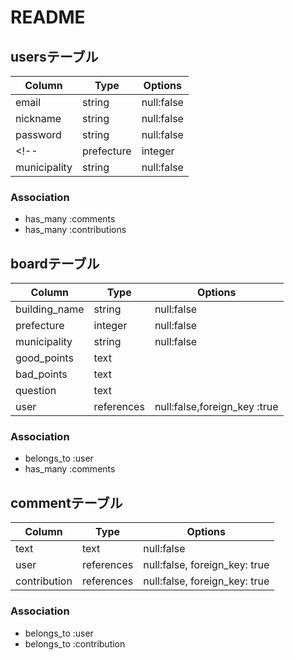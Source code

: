 # README

## usersテーブル

| Column           | Type         | Options              |
| ---------------- | ------------ | -------------------- |
| email            | string       | null:false           |
| nickname         | string       | null:false           |
| password         | string       | null:false           |
<!-- | prefecture       | integer      | null:false           |
| municipality     | string       | null:false           | -->
<!-- *実装段階で上記を追加する可能性あり -->

### Association

- has_many :comments
- has_many :contributions

## boardテーブル

| Column           | Type         | Options                      |
| ---------------- | ------------ | ---------------------------- |
| building_name    | string       | null:false                   |
| prefecture       | integer      | null:false                   |
| municipality     | string       | null:false                   |
| good_points      | text         |                              |
| bad_points       | text         |                              |
| question         | text         |                              |
| user             | references   | null:false,foreign_key :true |
### Association

- belongs_to :user
- has_many :comments

## commentテーブル

| Column           | Type         | Options                      |
| ---------------- | ------------ | ---------------------------- |
| text             | text         | null:false                   |
| user             | references   | null:false, foreign_key: true|
| contribution     | references   | null:false, foreign_key: true|

### Association

- belongs_to :user
- belongs_to :contribution